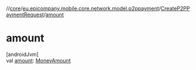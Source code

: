 //[core](../../../index.md)/[eu.epicompany.mobile.core.network.model.p2ppayment](../index.md)/[CreateP2PPaymentRequest](index.md)/[amount](amount.md)

# amount

[androidJvm]\
val [amount](amount.md): [MoneyAmount](../../eu.epicompany.mobile.core.domain.model/-money-amount/index.md)

